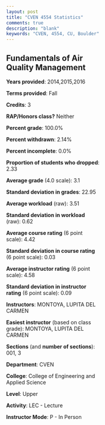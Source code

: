 ```yaml
---
layout: post
title: "CVEN 4554 Statistics"
comments: true
description: "blank"
keywords: "CVEN, 4554, CU, Boulder"
--- 
```

<head>
<script src="https://ajax.googleapis.com/ajax/libs/jquery/2.1.3/jquery.min.js"></script>
<script src="https://dl.dropboxusercontent.com/s/pc42nxpaw1ea4o9/highcharts.js?dl=0"></script>
<!-- <script src="../assets/js/highcharts.js"></script> -->
<style type="text/css">@font-face {
	font-family: "Bebas Neue";
	src: url(https://www.filehosting.org/file/details/544349/BebasNeue%20Regular.otf) format("opentype");
	}
	h1.Bebas { 
		font-family: "Bebas Neue", Verdana, Tahoma;
	}
</style>
</head>
<body>
	<div id="container" style="float: right; width: 45%; height: 88%; margin-left: 2.5%; margin-right: 2.5%;"></div>
	<script language="JavaScript">
		$(document).ready(function() {
		var chart = {type: 'column'};
		var title = {text: 'Grade Distribution'};
		var xAxis = {categories: ['A','B','C','D','F'],crosshair: true};
		var yAxis = {min: 0,title: {text: 'Percentage'}};
		var tooltip = {headerFormat: '<center><b><span style="font-size:20px">{point.key}</span></b></center>',
		               pointFormat: '<td style="padding:0"><b>{point.y:.1f}%</b></td>',
		               footerFormat: '</table>',shared: true,useHTML: true};
		var plotOptions = {column: {pointPadding: 0.0,borderWidth: 0}};  
		var credits = {enabled: false};var series= [{name: 'Percent',data: [30.95,45.24,23.81,0.0,0.0,]}];
		var json = {};
		json.chart = chart;
		json.title = title;
		json.tooltip = tooltip;
		json.xAxis = xAxis;
		json.yAxis = yAxis;  
		json.series = series;
		json.plotOptions = plotOptions;  
		json.credits = credits;
		$('#container').highcharts(json);
	});
	</script>
</body>
			   
## Fundamentals of Air Quality Management

**Years provided**: 2014,2015,2016

**Terms provided**: Fall

**Credits**: 3

**RAP/Honors class?** Neither

**Percent grade**: 100.0%

**Percent withdrawn**: 2.14%

**Percent incomplete**: 0.0%

**Proportion of students who dropped**: 2.33

**Average grade** (4.0 scale): 3.1

**Standard deviation in grades**: 22.95

**Average workload** (raw): 3.51

**Standard deviation in workload** (raw): 0.62

**Average course rating** (6 point scale): 4.42

**Standard deviation in course rating** (6 point scale): 0.03

**Average instructor rating** (6 point scale): 4.58

**Standard deviation in instructor rating** (6 point scale): 0.09

**Instructors**: MONTOYA, LUPITA DEL CARMEN

**Easiest instructor** (based on class grade): MONTOYA, LUPITA DEL CARMEN

**Sections** (and **number of sections**): 001, 3

**Department**: CVEN

**College**: College of Engineering and Applied Science

**Level**: Upper

**Activity**: LEC - Lecture

**Instructor Mode**: P  - In Person